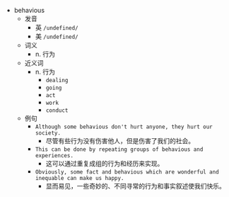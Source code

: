 - behavious
  - 发音
    - 英 `/undefined/`
    - 美 `/undefined/`
  - 词义
    - n. 行为
  - 近义词
    - n. 行为
      - `dealing`
      - `going`
      - `act`
      - `work`
      - `conduct`
  - 例句
    - `Although some behavious don't hurt anyone, they hurt our society.`
      - 尽管有些行为没有伤害他人，但是伤害了我们的社会。
    - `This can be done by repeating groups of behavious and experiences.`
      - 这可以通过重复成组的行为和经历来实现。
    - `Obviously, some fact and behavious which are wonderful and inequable can make us happy.`
      - 显而易见，一些奇妙的、不同寻常的行为和事实叙述使我们快乐。

